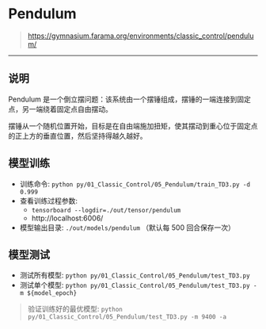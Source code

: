 # Pendulum

> https://gymnasium.farama.org/environments/classic_control/pendulum/

------

## 说明

Pendulum 是一个倒立摆问题：该系统由一个摆锤组成，摆锤的一端连接到固定点，另一端绕着固定点自由摆动。

摆锤从一个随机位置开始，目标是在自由端施加扭矩，使其摆动到重心位于固定点的正上方的垂直位置，然后坚持得越久越好。


## 模型训练

- 训练命令: `python py/01_Classic_Control/05_Pendulum/train_TD3.py -d 0.999`
- 查看训练过程参数: 
    - `tensorboard --logdir=./out/tensor/pendulum`
    - http://localhost:6006/
- 模型输出目录: `./out/models/pendulum` （默认每 500 回合保存一次）


## 模型测试

- 测试所有模型: `python py/01_Classic_Control/05_Pendulum/test_TD3.py`
- 测试单个模型: `python py/01_Classic_Control/05_Pendulum/test_TD3.py -m ${model_epoch}`


> 验证训练好的最优模型: `python py/01_Classic_Control/05_Pendulum/test_TD3.py -m 9400 -a`
